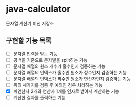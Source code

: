 # java-calculator
문자열 계산기 미션 저장소

## 구현할 기능 목록
- [ ] 문자열 입력을 받는 기능
- [ ] 공백을 기준으로 문자열을 split하는 기능
- [ ] 문자열 배열의 원소 개수가 홀수인지 검증하는 기능
- [ ] 문자열 배열의 인덱스가 홀수인 원소가 정수인지 검증하는 기능
- [ ] 문자열 배열의 인덱스가 짝수인 원소가 연산자인지 검증하는 기능
- [ ] 위의 세가지를 검증 후 예외인 경우 처리하는 기능
- [x] 피연산자 2개와 연산자 1개를 인자로 받아서 계산하는 기능
- [ ] 계산한 결과를 출력하는 기능
